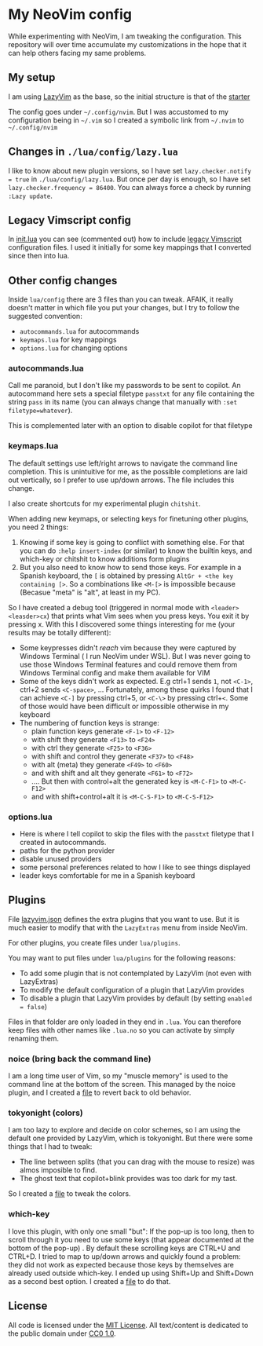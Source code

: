# My NeoVim config

While experimenting with NeoVim, I am tweaking the configuration. This repository will over time accumulate my customizations in the hope that it can help others facing my same problems.

## My setup

I am using [LazyVim](https://www.lazyvim.org/) as the base, so the initial structure is that of the [starter](https://github.com/LazyVim/starter)

The config goes under `~/.config/nvim`. But I was accustomed to my configuration being in `~/.vim` so I created a symbolic link from `~/.nvim` to `~/.config/nvim`

## Changes in `./lua/config/lazy.lua`

I like to know about new plugin versions, so I have set `lazy.checker.notify = true` in `./lua/config/lazy.lua`.
But once per day is enough, so I have set `lazy.checker.frequency = 86400`. You can always force a check by running `:Lazy update`.

## Legacy Vimscript config

In [init.lua](init.lua) you can see (commented out) how to include [legacy Vimscript](legacy.vim) configuration files. I used it initially for some key mappings that I converted since then into lua.

## Other config changes

Inside `lua/config` there are 3 files than you can tweak. AFAIK, it really doesn't matter in which file you put your changes, but I try to follow the suggested convention:

- `autocommands.lua` for autocommands
- `keymaps.lua` for key mappings
- `options.lua` for changing options

### autocommands.lua

Call me paranoid, but I don't like my passwords to be sent to copilot. An autocommand here sets a special filetype `passtxt` for any file containing the string `pass` in its name (you can always change that manually with `:set filetype=whatever`).

This is complemented later with an option to disable copilot for that filetype

### keymaps.lua

The default settings use left/right arrows to navigate the command line completion. This is unintuitive for me, as the possible completions are laid out vertically, so I prefer to use up/down arrows. The file includes this change.

I also create shortcuts for my experimental plugin `chitshit`.

When adding new keymaps, or selecting keys for finetuning other plugins, you need 2 things:

1. Knowing if some key is going to conflict with something else. For that you can do `:help insert-index` (or similar) to know the builtin keys, and which-key or chitshit to know additions form plugins
2. But you also need to know how to send those keys. For example in a Spanish keyboard, the `[` is obtained by pressing `AltGr + <the key containing [>`. So a combinations like `<M-[>` is impossible because (Becasue "meta" is "alt", at least in my PC).

So I have created a debug tool (triggered in normal mode with `<leader><leasder>cx`) that prints what Vim sees when you press keys. You exit it by pressing x. With this I discovered some things interesting for me (your results may be totally different):

- Some keypresses didn't *reach* vim because they were captured by Windows Terminal ( I run NeoVim under WSL). But I was never going to use those Windows Terminal features and could remove them from Windows Terminal config and make them available for VIM
- Some of the keys didn't work as expected. E.g ctrl+1 sends `1`, not `<C-1>`, ctrl+2 sends `<C-space>`, ... Fortunately, among these quirks I found that I can achieve `<C-]` by pressing ctrl+5, or `<C-\>` by pressing ctrl+`<`. Some of those would have been difficult or impossible otherwise in my keyboard
- The numbering of function keys is strange:
  - plain function keys generate `<F-1>` to `<F-12>`
  - with shift they generate `<F13>` to `<F24>`
  - with ctrl they generate `<F25>` to `<F36>`
  - with shift and control they generate `<F37>` to `<F48>`
  - with alt (meta) they generate `<F49>` to `<F60>`
  - and with shift and alt they generate `<F61>` to `<F72>`
  - .... But then with control+alt the generated key is `<M-C-F1>` to `<M-C-F12>`
  - and with shift+control+alt it is `<M-C-S-F1>` to `<M-C-S-F12>`

### options.lua

- Here is where I tell copilot to skip the files with the `passtxt` filetype that I created in autocommands.
- paths for the python provider
- disable unused providers
- some personal preferences related to how I like to see things displayed
- leader keys comfortable for me in a Spanish keyboard

## Plugins

File [lazyvim.json](lazyvim.json) defines the extra plugins that you want to use. But it is much easier to modify that with the `LazyExtras` menu from inside NeoVim.

For other plugins, you create files under `lua/plugins`.

You may want to put files under `lua/plugins` for the following reasons:

- To add some plugin that is not contemplated by LazyVim (not even with LazyExtras)
- To modify the default configuration of a plugin that LazyVim provides
- To disable a plugin that LazyVim provides by default (by setting `enabled = false`)

Files in that folder are only loaded in they end in `.lua`. You can therefore keep files with other names like `.lua.no` so you can activate by simply renaming them.

### noice (bring back the command line)

I am a long time user of Vim, so my "muscle memory" is used to the command line at the bottom of the screen. This managed by the noice plugin, and I created a [file](lua/plugins/noice.lua) to revert back to old behavior.

### tokyonight (colors)

I am too lazy to explore and decide on color schemes, so I am using the default one provided by LazyVim, which is tokyonight. But there were some things that I had to tweak:

- The line between splits (that you can drag with the mouse to resize) was almos imposible to find.
- The ghost text that copilot+blink provides was too dark for my tast.

So I created a [file](lua/plugins/tokyonight.lua) to tweak the colors.

### which-key

I love this plugin, with only one small "but": If the pop-up is too long, then to scroll through it you need to use some keys (that appear documented at the bottom of the pop-up) . By default these scrolling keys are CTRL+U and CTRL+D. I tried to map to up/down arrows and quickly found a problem: they did not work as expected because those keys by themselves are already used outside which-key. I ended up using Shift+Up and Shift+Down as a second best option. I created a [file](lua/plugins/which-key.lua) to do that.

## License

All code is licensed under the [MIT License](https://opensource.org/license/mit).
All text/content is dedicated to the public domain under [CC0 1.0](https://creativecommons.org/publicdomain/zero/1.0/).
